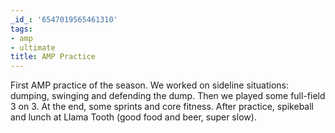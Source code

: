 ```yaml
---
_id_: '6547019565461310'
tags:
- amp
- ultimate
title: AMP Practice
---
```


First AMP practice of the season. We worked on sideline situations: dumping, swinging and defending the dump. Then we played some full-field 3 on 3. At the end, some sprints and core fitness. After practice, spikeball and lunch at Llama Tooth (good food and beer, super slow). 
